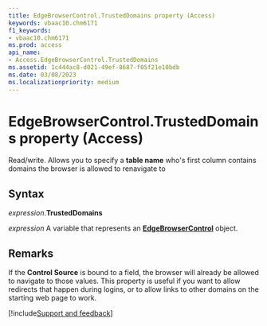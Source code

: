 ```yaml
---
title: EdgeBrowserControl.TrustedDomains property (Access)
keywords: vbaac10.chm6171
f1_keywords:
- vbaac10.chm6171
ms.prod: access
api_name:
- Access.EdgeBrowserControl.TrustedDomains
ms.assetid: 1c444ac8-d021-49ef-8687-f05f21e10bdb
ms.date: 03/08/2023
ms.localizationpriority: medium
---
```



# EdgeBrowserControl.TrustedDomains property (Access)

Read/write. Allows you to specify a **table name** who's first column contains domains the browser is allowed to renavigate to


## Syntax

_expression_.**TrustedDomains**

_expression_ A variable that represents an **[EdgeBrowserControl](Access.EdgeBrowserControl.md)** object.

## Remarks
If the **Control Source** is bound to a field, the browser will already be allowed to navigate to those values. This property is useful if you want to allow redirects that happen during logins, or to allow links to other domains on the starting web page to work.



[!include[Support and feedback](~/includes/feedback-boilerplate.md)]